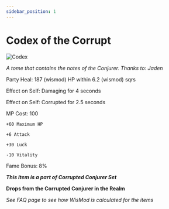 ```yaml
---
sidebar_position: 1
---
```


# Codex of the Corrupt

![Codex](https://vwiki.valorserver.com/api/item/picture/codex%20of%20the%20corrupt)

<i>A tome that contains the notes of the Conjurer. Thanks to: Jaden</i>

Party Heal: 187 (wismod) HP within 6.2 (wismod) sqrs

Effect on Self: Damaging for 4 seconds

Effect on Self: Corrupted for 2.5 seconds

MP Cost: 100

    +60 Maximum HP
    
    +6 Attack
    
    +30 Luck
    
    -10 Vitality

Fame Bonus: 8%

***This item is a part of Corrupted Conjurer Set***

**Drops from the Corrupted Conjurer in the Realm**

*See FAQ page to see how WisMod is calculated for the items*
